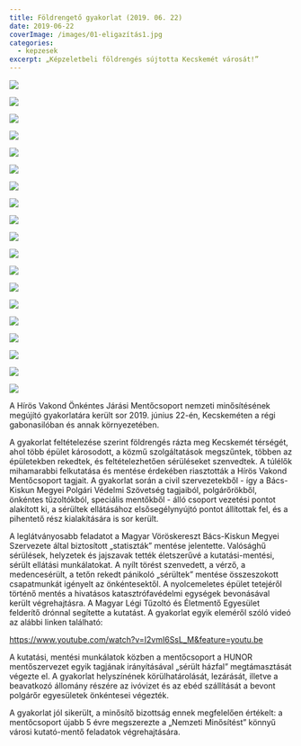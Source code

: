 ```yaml
---
title: Földrengető gyakorlat (2019. 06. 22)
date: 2019-06-22
coverImage: /images/01-eligazítás1.jpg
categories:
  - kepzesek
excerpt: „Képzeletbeli földrengés sújtotta Kecskemét városát!”
---
```

![](/images/01-eligazítás2.jpg)

![](/images/01-eligazítás3.jpg)

![](/images/02-kutatás-mentés1.jpg)

![](/images/02-kutatás-mentés2.jpg)

![](/images/02-kutatás-mentés3.jpg)

![](/images/02-kutatás-mentés4.jpg)

![](/images/02-kutatás-mentés5.jpg)

![](/images/02-kutatás-mentés6.jpg)

![](/images/03-sérültellátás1.jpg)

![](/images/03-sérültellátás2.jpg)

![](/images/04-megtámasztás1.jpg)

![](/images/04-megtámasztás2.jpg)

![](/images/04-megtámasztás3.jpg)

![](/images/05-sátorállítás1.jpg)

![](/images/05-sátorállítás2.jpg)

![](/images/05-sátorállítás3.jpg)

![](/images/05-sátorállítás4.jpg)

![](/images/06-világítás1.jpg)

![](/images/06-világítás2.jpg)

 
A Hírös Vakond Önkéntes Járási Mentőcsoport nemzeti minősítésének megújító gyakorlatára került sor 2019. június 22-én, Kecskeméten a régi gabonasilóban és annak környezetében.

A gyakorlat feltételezése szerint földrengés rázta meg Kecskemét térségét, ahol több épület károsodott, a közmű szolgáltatások megszűntek, többen az épületekben rekedtek, és feltételezhetően sérüléseket szenvedtek. A túlélők mihamarabbi felkutatása és mentése érdekében riasztották a Hírös Vakond Mentőcsoport tagjait. A gyakorlat során a civil szervezetekből - így a Bács-Kiskun Megyei Polgári Védelmi Szövetség tagjaiból, polgárőrökből, önkéntes tűzoltókból, speciális mentőkből - álló csoport vezetési pontot alakított ki, a sérültek ellátásához elsősegélynyújtó pontot állítottak fel, és a pihentető rész kialakítására is sor került.

A leglátványosabb feladatot a Magyar Vöröskereszt Bács-Kiskun Megyei Szervezete által biztosított „statiszták” mentése jelentette. Valósághű sérülések, helyzetek és jajszavak tették életszerűvé a kutatási-mentési, sérült ellátási munkálatokat. A nyílt törést szenvedett, a vérző, a medencesérült, a tetőn rekedt pánikoló „sérültek” mentése összeszokott csapatmunkát igényelt az önkéntesektől. A nyolcemeletes épület tetejéről történő mentés a hivatásos katasztrófavédelmi egységek bevonásával került végrehajtásra.  A Magyar Légi Tűzoltó és Életmentő Egyesület felderítő drónnal segítette a kutatást. A gyakorlat egyik eleméről szóló videó az alábbi linken található:

https://www.youtube.com/watch?v=I2vmI6SsL_M&feature=youtu.be

A kutatási, mentési munkálatok közben a mentőcsoport a HUNOR mentőszervezet egyik tagjának irányításával „sérült házfal” megtámasztását végezte el. A gyakorlat helyszínének körülhatárolását, lezárását, illetve a beavatkozó állomány részére az ivóvizet és az ebéd szállítását a bevont polgárőr egyesületek önkéntesei végezték.

A gyakorlat jól sikerült, a minősítő bizottság ennek megfelelően értékelt: a mentőcsoport újabb 5 évre megszerezte a „Nemzeti Minősítést” könnyű városi kutató-mentő feladatok végrehajtására.